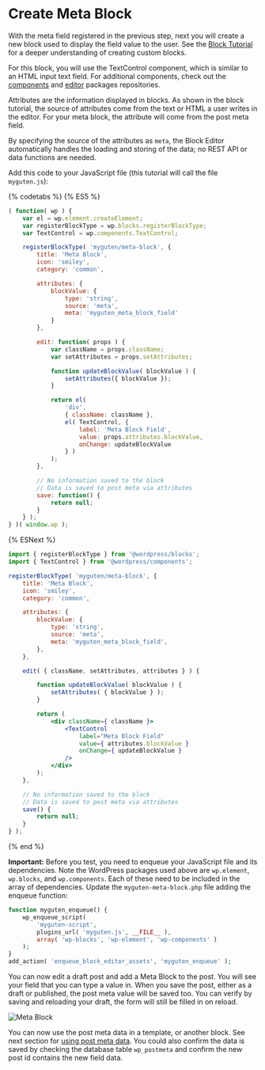 # Create Meta Block

With the meta field registered in the previous step, next you will create a new block used to display the field value to the user. See the [Block Tutorial](/docs/designers-developers/developers/tutorials/block-tutorial/readme.md) for a deeper understanding of creating custom blocks.

For this block, you will use the TextControl component, which is similar to an HTML input text field. For additional components, check out the [components](/packages/components/src) and [editor](/packages/editor/src/components) packages repositories.

Attributes are the information displayed in blocks. As shown in the block tutorial, the source of attributes come from the text or HTML a user writes in the editor. For your meta block, the attribute will come from the post meta field.

By specifying the source of the attributes as `meta`, the Block Editor automatically handles the loading and storing of the data; no REST API or data functions are needed.

Add this code to your JavaScript file (this tutorial will call the file `myguten.js`):

{% codetabs %}
{% ES5 %}
```js
( function( wp ) {
	var el = wp.element.createElement;
	var registerBlockType = wp.blocks.registerBlockType;
	var TextControl = wp.components.TextControl;

	registerBlockType( 'myguten/meta-block', {
		title: 'Meta Block',
		icon: 'smiley',
		category: 'common',

		attributes: {
			blockValue: {
				type: 'string',
				source: 'meta',
				meta: 'myguten_meta_block_field'
			}
		},

		edit: function( props ) {
			var className = props.className;
			var setAttributes = props.setAttributes;

			function updateBlockValue( blockValue ) {
				setAttributes({ blockValue });
			}

			return el(
				'div',
				{ className: className },
				el( TextControl, {
					label: 'Meta Block Field',
					value: props.attributes.blockValue,
					onChange: updateBlockValue
				} )
			);
		},

		// No information saved to the block
		// Data is saved to post meta via attributes
		save: function() {
			return null;
		}
	} );
} )( window.wp );
```
{% ESNext %}
```jsx
import { registerBlockType } from '@wordpress/blocks';
import { TextControl } from '@wordpress/components';

registerBlockType( 'myguten/meta-block', {
	title: 'Meta Block',
	icon: 'smiley',
	category: 'common',

	attributes: {
		blockValue: {
			type: 'string',
			source: 'meta',
			meta: 'myguten_meta_block_field',
		},
	},

	edit( { className, setAttributes, attributes } ) {

		function updateBlockValue( blockValue ) {
			setAttributes( { blockValue } );
		}

		return (
			<div className={ className }>
				<TextControl
					label="Meta Block Field"
					value={ attributes.blockValue }
					onChange={ updateBlockValue }
				/>
			</div>
		);
	},

	// No information saved to the block
	// Data is saved to post meta via attributes
	save() {
		return null;
	}
} );
```
{% end %}

**Important:** Before you test, you need to enqueue your JavaScript file and its dependencies. Note the WordPress packages used above are `wp.element`, `wp.blocks`, and `wp.components`. Each of these need to be included in the array of dependencies. Update the `myguten-meta-block.php` file adding the enqueue function:

```php
function myguten_enqueue() {
	wp_enqueue_script(
		'myguten-script',
		plugins_url( 'myguten.js', __FILE__ ),
		array( 'wp-blocks', 'wp-element', 'wp-components' )
	);
}
add_action( 'enqueue_block_editor_assets', 'myguten_enqueue' );
```

You can now edit a draft post and add a Meta Block to the post. You will see your field that you can type a value in. When you save the post, either as a draft or published, the post meta value will be saved too. You can verify by saving and reloading your draft, the form will still be filled in on reload.

![Meta Block](https://raw.githubusercontent.com/WordPress/gutenberg/master/docs/designers-developers/developers/tutorials/metabox/meta-block.png)

You can now use the post meta data in a template, or another block. See next section for [using post meta data](/docs/designers-developers/developers/tutorials/metabox/meta-block-4-use-data.md). You could also confirm the data is saved by checking the database table `wp_postmeta` and confirm the new post id contains the new field data.

